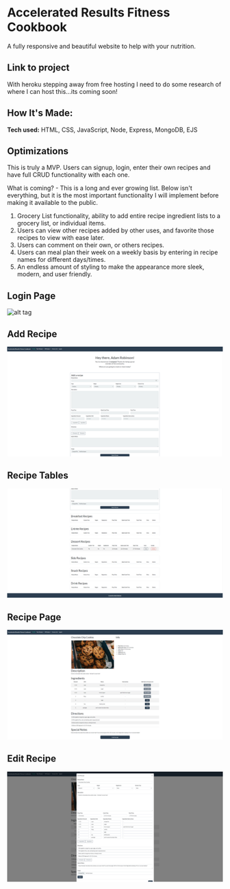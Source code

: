 # Accelerated Results Fitness Cookbook # 
A fully responsive and beautiful website to help with your nutrition. 

## Link to project 

With heroku stepping away from free hosting I need to do some research of where I can host this...its coming soon!

## How It's Made:

**Tech used:** HTML, CSS, JavaScript, Node, Express, MongoDB, EJS

## Optimizations

This is truly a MVP. Users can signup, login, enter their own recipes and have full CRUD functionality with each one. 

What is coming? - This is a long and ever growing list. Below isn't everything, but it is the most important functionality I will implement before making it available to the public.

1. Grocery List functionality, ability to add entire recipe ingredient lists to a grocery list, or individual items.
2. Users can view other recipes added by other uses, and favorite those recipes to view with ease later.
3. Users can comment on their own, or others recipes. 
4. Users can meal plan their week on a weekly basis by entering in recipe names for different days/times.
5. An endless amount of styling to make the appearance more sleek, modern, and user friendly.

## Login Page
![alt tag](https://github.com/AdamRobinsonSE/accelerated-results-cookbook/blob/main/public/images/login-readme-screenshot.PNG)

## Add Recipe

![alt tag](https://github.com/AdamRobinsonSE/accelerated-results-cookbook/blob/main/public/images/add-recipe-readme-screenshot.PNG)

## Recipe Tables

![alt tag](https://github.com/AdamRobinsonSE/accelerated-results-cookbook/blob/main/public/images/recipe-table-readme-screenshots.PNG)

## Recipe Page

![alt tag](https://github.com/AdamRobinsonSE/accelerated-results-cookbook/blob/main/public/images/recipe-readme-screenshot.PNG)

## Edit Recipe

![alt tag](https://github.com/AdamRobinsonSE/accelerated-results-cookbook/blob/main/public/images/edit-recipe-readme-screenshot.PNG)
